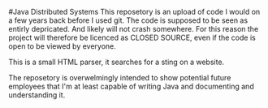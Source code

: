 

#Java Distributed Systems This reposetory is an upload of code I would on a few years back before I used git. The code is supposed to be seen as entirly depricated. And likely will not crash somewhere. For this reason the project will therefore be licenced as CLOSED SOURCE, even if the code is open to be viewed by everyone.

This is a small HTML parser, it searches for a sting on a website.

The reposetory is overwelmingly intended to show potential future employees that I'm at least capable of writing Java and documenting and understanding it.
